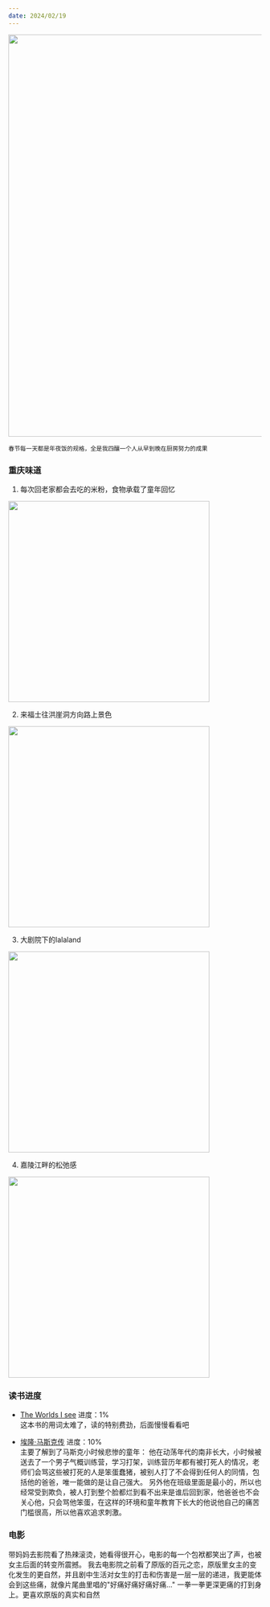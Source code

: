 ```yaml
---
date: 2024/02/19
---
```


<img src="https://cdn.xiaoqiuqiu.cn/20240318224023.png" width="800"/>

<small>春节每一天都是年夜饭的规格，全是我四釀一个人从早到晚在厨房努力的成果</small>  

### 重庆味道

1. 每次回老家都会去吃的米粉，食物承载了童年回忆<br/>
<img src="https://i1.wp.com/img.erpweb.eu.org/imgs/2024/02/b2baa18c0d14424d.jpg" width="400"/>

2. 来福士往洪崖洞方向路上景色<br/>
<img src="https://i1.wp.com/img.erpweb.eu.org/imgs/2024/02/a97cef2cc109f5a4.jpg" width="400"/>

3. 大剧院下的lalaland<br/>
<img src="https://i1.wp.com/img.erpweb.eu.org/imgs/2024/02/a12e419dadf261fe.jpg" width="400"/>

4. 嘉陵江畔的松弛感<br/>
<img src="https://i1.wp.com/img.erpweb.eu.org/imgs/2024/02/e2d323bb1617f424.jpg" width="400"/>

### 读书进度

- [The Worlds I see](https://book.douban.com/subject/36493045/)
进度：1%<br/>
这本书的用词太难了，读的特别费劲，后面慢慢看看吧

- [埃隆·马斯克传](https://book.douban.com/subject/36518892/)
进度：10%<br/>
主要了解到了马斯克小时候悲惨的童年：
他在动荡年代的南非长大，小时候被送去了一个男子气概训练营，学习打架，训练营历年都有被打死人的情况，老师们会骂这些被打死的人是笨蛋蠢猪，被别人打了不会得到任何人的同情，包括他的爸爸，唯一能做的是让自己强大。
另外他在班级里面是最小的，所以也经常受到欺负，被人打到整个脸都烂到看不出来是谁后回到家，他爸爸也不会关心他，只会骂他笨蛋，在这样的环境和童年教育下长大的他说他自己的痛苦门槛很高，所以他喜欢追求刺激。

### 电影

带妈妈去影院看了热辣滚烫，她看得很开心，电影的每一个包袱都笑出了声，也被女主后面的转变所震撼。
我去电影院之前看了原版的百元之恋，原版里女主的变化发生的更自然，并且剧中生活对女生的打击和伤害是一层一层的递进，我更能体会到这些痛，就像片尾曲里唱的"好痛好痛好痛好痛..." 一拳一拳更深更痛的打到身上。更喜欢原版的真实和自然
